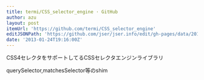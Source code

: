 ```yaml
---
title: termi/CSS_selector_engine · GitHub
author: azu
layout: post
itemUrl: 'https://github.com/termi/CSS_selector_engine'
editJSONPath: 'https://github.com/jser/jser.info/edit/gh-pages/data/2013/01/index.json'
date: '2013-01-24T19:16:00Z'
---
```

CSS4セレクタをサポートしてるCSSセレクタエンジンライブラリ

querySelector,matchesSelector等のshim
